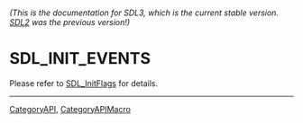 ###### (This is the documentation for SDL3, which is the current stable version. [SDL2](https://wiki.libsdl.org/SDL2/) was the previous version!)
# SDL_INIT_EVENTS

Please refer to [SDL_InitFlags](SDL_InitFlags) for details.

----
[CategoryAPI](CategoryAPI), [CategoryAPIMacro](CategoryAPIMacro)

